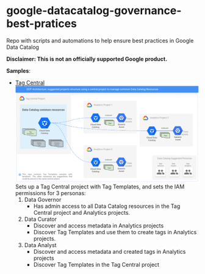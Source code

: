 # google-datacatalog-governance-best-pratices

Repo with scripts and automations to help ensure best practices in Google Data Catalog

**Disclaimer: This is not an officially supported Google product.**

**Samples**:

- [Tag Central](tag-central/README.md) 
    ![N|Solid](tag-central/docs/architecture.png "architecture") 
    Sets up a Tag Central project with Tag Templates, and sets the IAM permissions for 3 personas: 
    1. Data Governor
        * Has admin access to all Data Catalog resources in the Tag Central project and Analytics projects.
    1. Data Curator  
        * Discover and access metadata in Analytics projects   
        * Discover Tag Templates and use them to create tags in Analytics projects.
    1. Data Analyst
        * Discover and access metadata and created tags in Analytics projects 
        * Discover Tag Templates in the Tag Central project
